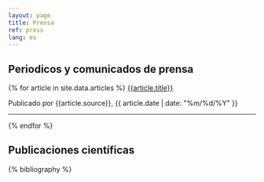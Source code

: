 ```yaml
---
layout: page
title: Prensa 
ref: press
lang: es
---
```


## Periodicos y comunicados de prensa

{% for article in site.data.articles %}
 <a href="{{ article.url}}"> {{article.title}}  </a>
 <p> Publicado por {{article.source}}, {{ article.date | date: "%m/%d/%Y" }} </p>
 <hr>
{% endfor %}

## Publicaciones científicas

{% bibliography %}

